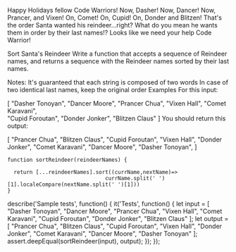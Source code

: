 
Happy Holidays fellow Code Warriors!
Now, Dasher! Now, Dancer! Now, Prancer, and Vixen! On, Comet! On, Cupid! On, Donder and Blitzen! That's the order Santa wanted his reindeer...right? What do you mean he wants them in order by their last names!? Looks like we need your help Code Warrior!

Sort Santa's Reindeer
Write a function that accepts a sequence of Reindeer names, and returns a sequence with the Reindeer names sorted by their last names.

Notes:
It's guaranteed that each string is composed of two words
In case of two identical last names, keep the original order
Examples
For this input:

[
  "Dasher Tonoyan", 
  "Dancer Moore", 
  "Prancer Chua", 
  "Vixen Hall", 
  "Comet Karavani",        
  "Cupid Foroutan", 
  "Donder Jonker", 
  "Blitzen Claus"
]
You should return this output:

[
  "Prancer Chua",
  "Blitzen Claus",
  "Cupid Foroutan", 
  "Vixen Hall", 
  "Donder Jonker", 
  "Comet Karavani",
  "Dancer Moore", 
  "Dasher Tonoyan",
]

```
function sortReindeer(reindeerNames) {
  
  return [...reindeerNames].sort((currName,nextName)=> 
                               currName.split(' ')[1].localeCompare(nextName.split(' ')[1]))
}
```


describe('Sample tests', function() {
  it('Tests', function() {
    let input = [
      "Dasher Tonoyan", "Dancer Moore", "Prancer Chua", "Vixen Hall",
      "Comet Karavani", "Cupid Foroutan", "Donder Jonker", "Blitzen Claus"
    ];
    let output = [
      "Prancer Chua", "Blitzen Claus", "Cupid Foroutan", "Vixen Hall",
      "Donder Jonker", "Comet Karavani", "Dancer Moore", "Dasher Tonoyan"
    ];
    assert.deepEqual(sortReindeer(input), output);
  });
});
